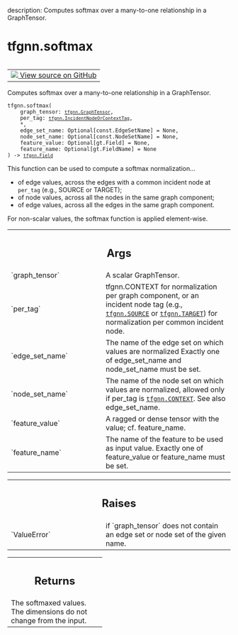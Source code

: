 description: Computes softmax over a many-to-one relationship in a GraphTensor.

<div itemscope itemtype="http://developers.google.com/ReferenceObject">
<meta itemprop="name" content="tfgnn.softmax" />
<meta itemprop="path" content="Stable" />
</div>

# tfgnn.softmax

<!-- Insert buttons and diff -->

<table class="tfo-notebook-buttons tfo-api nocontent" align="left">
<td>
  <a target="_blank" href="https://github.com/tensorflow/gnn/tree/master/tensorflow_gnn/graph/normalization_ops.py#L12-L77">
    <img src="https://www.tensorflow.org/images/GitHub-Mark-32px.png" />
    View source on GitHub
  </a>
</td>
</table>



Computes softmax over a many-to-one relationship in a GraphTensor.

<pre class="devsite-click-to-copy prettyprint lang-py tfo-signature-link">
<code>tfgnn.softmax(
    graph_tensor: <a href="../tfgnn/GraphTensor.md"><code>tfgnn.GraphTensor</code></a>,
    per_tag: <a href="../tfgnn/IncidentNodeOrContextTag.md"><code>tfgnn.IncidentNodeOrContextTag</code></a>,
    *,
    edge_set_name: Optional[const.EdgeSetName] = None,
    node_set_name: Optional[const.NodeSetName] = None,
    feature_value: Optional[gt.Field] = None,
    feature_name: Optional[gt.FieldName] = None
) -> <a href="../tfgnn/Field.md"><code>tfgnn.Field</code></a>
</code></pre>



<!-- Placeholder for "Used in" -->

This function can be used to compute a softmax normalization...

  * of edge values, across the edges with a common incident node at `per_tag`
    (e.g., SOURCE or TARGET);
  * of node values, across all the nodes in the same graph component;
  * of edge values, across all the edges in the same graph component.

For non-scalar values, the softmax function is applied element-wise.

<!-- Tabular view -->
 <table class="responsive fixed orange">
<colgroup><col width="214px"><col></colgroup>
<tr><th colspan="2"><h2 class="add-link">Args</h2></th></tr>

<tr>
<td>
`graph_tensor`
</td>
<td>
A scalar GraphTensor.
</td>
</tr><tr>
<td>
`per_tag`
</td>
<td>
tfgnn.CONTEXT for normalization per graph component, or an incident
node tag (e.g., <a href="../tfgnn.md#SOURCE"><code>tfgnn.SOURCE</code></a> or <a href="../tfgnn.md#TARGET"><code>tfgnn.TARGET</code></a>) for normalization per
common incident node.
</td>
</tr><tr>
<td>
`edge_set_name`
</td>
<td>
The name of the edge set on which values are normalized
Exactly one of edge_set_name and node_set_name must be set.
</td>
</tr><tr>
<td>
`node_set_name`
</td>
<td>
The name of the node set on which values are normalized,
allowed only if per_tag is <a href="../tfgnn.md#CONTEXT"><code>tfgnn.CONTEXT</code></a>. See also edge_set_name.
</td>
</tr><tr>
<td>
`feature_value`
</td>
<td>
A ragged or dense tensor with the value; cf. feature_name.
</td>
</tr><tr>
<td>
`feature_name`
</td>
<td>
The name of the feature to be used as input value.
Exactly one of feature_value or feature_name must be set.
</td>
</tr>
</table>



<!-- Tabular view -->
 <table class="responsive fixed orange">
<colgroup><col width="214px"><col></colgroup>
<tr><th colspan="2"><h2 class="add-link">Raises</h2></th></tr>

<tr>
<td>
`ValueError`
</td>
<td>
if `graph_tensor` does not contain an edge set or node set
of the given name.
</td>
</tr>
</table>



<!-- Tabular view -->
 <table class="responsive fixed orange">
<colgroup><col width="214px"><col></colgroup>
<tr><th colspan="2"><h2 class="add-link">Returns</h2></th></tr>
<tr class="alt">
<td colspan="2">
The softmaxed values. The dimensions do not change from the input.
</td>
</tr>

</table>

